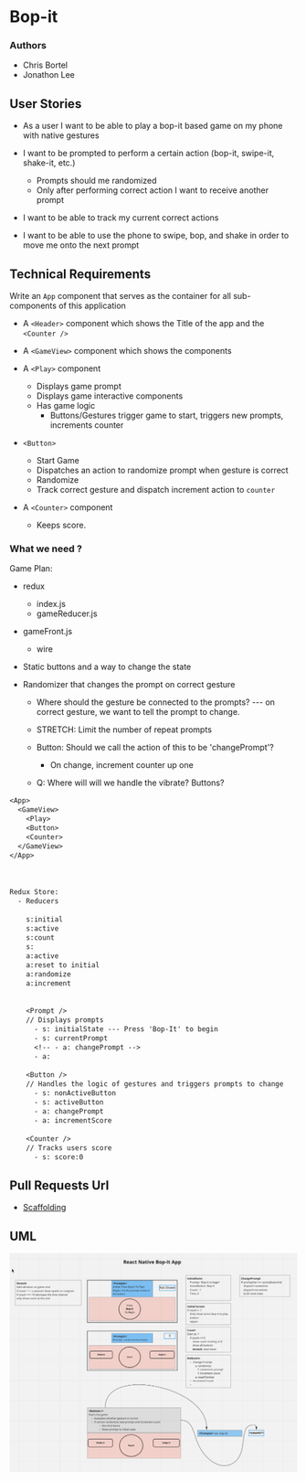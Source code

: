 # Bop-it

### Authors
- Chris Bortel
- Jonathon Lee

## User Stories
- As a user I want to be able to play a bop-it based game on my phone with native gestures

- I want to be prompted to perform a certain action (bop-it, swipe-it, shake-it, etc.)
  - Prompts should me randomized
  - Only after performing correct action I want to receive another prompt

- I want to be able to track my current correct actions

- I want to be able to use the phone to swipe, bop, and shake in order to move me onto the next prompt

## Technical Requirements 


Write an ``App`` component that serves as the container for all sub-components of this application
  - A ``<Header>`` component which shows the Title of the app and the ``<Counter />``
  - A ``<GameView>`` component which shows the components
  - A ``<Play>`` component
    - Displays game prompt
    - Displays game interactive components
    - Has game logic
      - Buttons/Gestures trigger game to start, triggers new prompts, increments counter
  - ``<Button>``
    - Start Game
    - Dispatches an action to randomize prompt when gesture is correct
    - Randomize
    - Track correct gesture and dispatch increment action to ``counter``
    
  - A ``<Counter>`` component
    - Keeps score.    
### What we need ?
Game Plan:
- redux
  - index.js
  - gameReducer.js
- gameFront.js
  - wire 


- Static buttons and a way to change the state
- Randomizer that changes the prompt on correct gesture
  - Where should the gesture be connected to the prompts? --- on correct gesture, we want to tell the prompt to change. 
  - STRETCH: Limit the number of repeat prompts

  - Button: Should we call the action of this to be 'changePrompt'?
    - On change, increment counter up one

  - Q: Where will will we handle the vibrate? Buttons?



```
<App>
  <GameView>
    <Play>
    <Button>
    <Counter>
  </GameView>
</App>
  


Redux Store:
  - Reducers

    s:initial
    s:active
    s:count
    s:
    a:active
    a:reset to initial 
    a:randomize
    a:increment


    <Prompt />
    // Displays prompts
      - s: initialState --- Press 'Bop-It' to begin
      - s: currentPrompt
      <!-- - a: changePrompt -->
      - a: 

    <Button />
    // Handles the logic of gestures and triggers prompts to change
      - s: nonActiveButton
      - s: activeButton
      - a: changePrompt 
      - a: incrementScore

    <Counter />
    // Tracks users score
      - s: score:0

```
## Pull Requests Url
- [Scaffolding](https://github.com/Chris-Bortel-401-advanced-javascript/bop-it/pull/2)
## UML 
![Bop It UML](./bop-it-uml.png)

